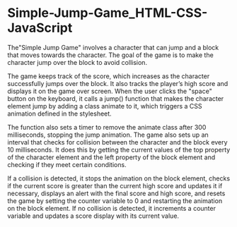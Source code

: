 # Simple-Jump-Game_HTML-CSS-JavaScript
The"Simple Jump Game" involves a character that can jump and a block that moves towards the character.
The goal of the game is to make the character jump over the block to avoid collision.

The game keeps track of the score, which increases as the character successfully jumps over the block.
It also tracks the player’s high score and displays it on the game over screen.
When the user clicks the "space" button on the keyboard, it calls a jump() function that makes the character element jump by adding a class animate to it, which triggers a CSS animation defined in the stylesheet.

The function also sets a timer to remove the animate class after 300 milliseconds, stopping the jump animation.
The game also sets up an interval that checks for collision between the character and the block every 10 milliseconds.
It does this by getting the current values of the top property of the character element and the left property of the block element and checking if they meet certain conditions.

If a collision is detected, it stops the animation on the block element, checks if the current score is greater than the current high score and updates it if necessary, displays an alert with the final score and high score, and resets the game by setting the counter variable to 0 and restarting the animation on the block element.
If no collision is detected, it increments a counter variable and updates a score display with its current value.
